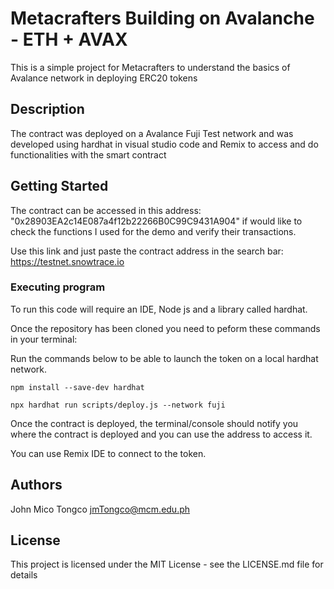 # Metacrafters Building on Avalanche - ETH + AVAX

This is a simple project for Metacrafters to understand the basics of Avalance network in deploying ERC20 tokens

## Description

The contract was deployed on a Avalance Fuji Test network and was developed using hardhat in visual studio code and Remix to access and do functionalities with the smart contract

## Getting Started

The contract can be accessed in this address: "0x28903EA2c14E087a4f12b22266B0C99C9431A904" if would like to check the functions I used for the demo and verify their transactions.

Use this link and just paste the contract address in the search bar: https://testnet.snowtrace.io

### Executing program

To run this code will require an IDE, Node js and a library called hardhat.

Once the repository has been cloned you need to peform these commands in your terminal:

Run the commands below to be able to launch the token on a local hardhat network.
```
npm install --save-dev hardhat

npx hardhat run scripts/deploy.js --network fuji
```

Once the contract is deployed, the terminal/console should notify you where the contract is deployed and you can use the address to access it.

You can use Remix IDE to connect to the token.

## Authors

John Mico Tongco
jmTongco@mcm.edu.ph

## License

This project is licensed under the MIT License - see the LICENSE.md file for details
